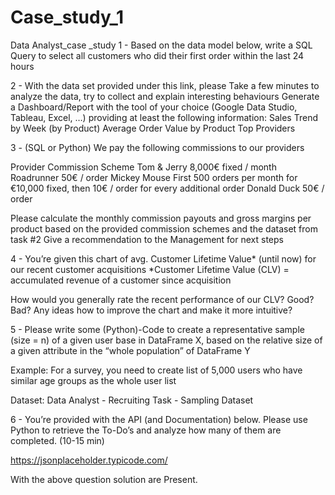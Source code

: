 # Case_study_1
Data Analyst_case _study
1 - Based on the data model below, write a SQL Query to select all customers who did their first order within the last 24 hours 

2 - With the data set provided under this link, please 
Take a few minutes to analyze the data, try to collect and explain interesting behaviours
Generate a Dashboard/Report with the tool of your choice (Google Data Studio, Tableau, Excel, …) providing at least the following information:
Sales Trend by Week (by Product)
Average Order Value by Product
Top Providers

3 - (SQL or Python) We pay the following commissions to our providers

Provider          Commission Scheme
Tom & Jerry        8,000€ fixed / month
Roadrunner         50€ / order
Mickey Mouse      First 500 orders per month for €10,000 fixed, then 10€ / order for every additional order
Donald Duck       50€ / order


Please calculate the monthly commission payouts and  gross margins per product based on the provided commission schemes and the dataset from task #2
Give a recommendation to the Management for next steps


4 - You’re given this chart of avg. Customer Lifetime Value* (until now) for our recent customer acquisitions 
*Customer Lifetime Value (CLV)  = accumulated revenue of a customer since acquisition

How would you generally rate the recent performance of our CLV? Good? Bad?
Any ideas how to improve the chart and make it more intuitive?

5 - Please write some (Python)-Code to create a representative sample (size = n) of a given user base in DataFrame X, based on the relative size of a given attribute in the “whole population” of DataFrame Y

Example:
For a survey, you need to create list of 5,000 users who have similar age groups as the whole user list

Dataset: Data Analyst - Recruiting Task - Sampling Dataset

6 - You’re provided with the API (and Documentation) below. Please use Python to retrieve the To-Do’s and analyze how many of them are completed. (10-15 min)

https://jsonplaceholder.typicode.com/

With the above question solution are Present.

